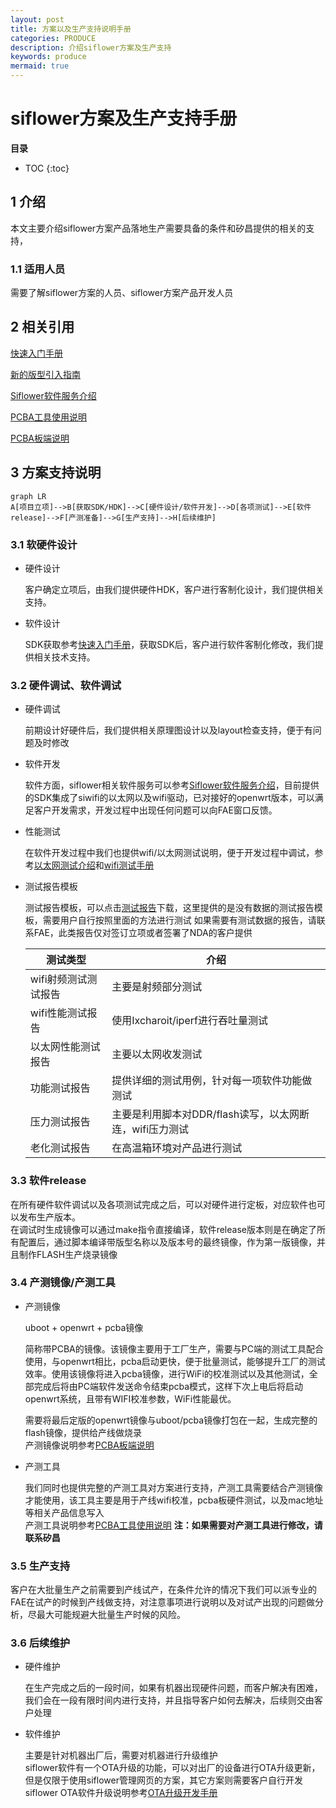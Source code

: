 ```yaml
---
layout: post
title: 方案以及生产支持说明手册
categories: PRODUCE
description: 介绍siflower方案及生产支持
keywords: produce 
mermaid: true
---
```



# siflower方案及生产支持手册

**目录**

* TOC
{:toc}

## 1 介绍

本文主要介绍siflower方案产品落地生产需要具备的条件和矽昌提供的相关的支持，

### 1.1 适用人员

需要了解siflower方案的人员、siflower方案产品开发人员

## 2 相关引用

[快速入门手册](https://siflower.github.io/2020/08/05/quick_start/)

[新的版型引入指南](https://siflower.github.io/2020/09/08/newBoardImportGuide/)

[Siflower软件服务介绍](https://siflower.github.io/2020/07/31/siwifi_software_guide/)

[PCBA工具使用说明]()

[PCBA板端说明]()

## 3 方案支持说明

```mermaid
graph LR
A[项目立项]-->B[获取SDK/HDK]-->C[硬件设计/软件开发]-->D[各项测试]-->E[软件release]-->F[产测准备]-->G[生产支持]-->H[后续维护]

```

### 3.1 软硬件设计

- 硬件设计
  
  客户确定立项后，由我们提供硬件HDK，客户进行客制化设计，我们提供相关支持。

- 软件设计

  SDK获取参考[快速入门手册](https://siflower.github.io/2020/08/05/quick_start/)，获取SDK后，客户进行软件客制化修改，我们提供相关技术支持。

### 3.2 硬件调试、软件调试

- 硬件调试

    前期设计好硬件后，我们提供相关原理图设计以及layout检查支持，便于有问题及时修改

- 软件开发

    软件方面，siflower相关软件服务可以参考[Siflower软件服务介绍](https://siflower.github.io/2020/07/31/siwifi_software_guide/)，目前提供的SDK集成了siwifi的以太网以及wifi驱动，已对接好的openwrt版本，可以满足客户开发需求，开发过程中出现任何问题可以向FAE窗口反馈。

- 性能测试
  
    在软件开发过程中我们也提供wifi/以太网测试说明，便于开发过程中调试，参考[以太网测试介绍](https://siflower.github.io/2020/09/08/ethernetTestGuide/)和[wifi测试手册]()

- 测试报告模板
  
  测试报告模板，可以点击[测试报告]()下载，这里提供的是没有数据的测试报告模板，需要用户自行按照里面的方法进行测试
  如果需要有测试数据的报告，请联系FAE，此类报告仅对签订立项或者签署了NDA的客户提供

  |测试类型|介绍|
  |--|--|
  |wifi射频测试测试报告|主要是射频部分测试|
  |wifi性能测试报告|使用Ixcharoit/iperf进行吞吐量测试|
  |以太网性能测试报告|主要以太网收发测试|
  |功能测试报告|提供详细的测试用例，针对每一项软件功能做测试|
  |压力测试报告|主要是利用脚本对DDR/flash读写，以太网断连，wifi压力测试|
  |老化测试报告|在高温箱环境对产品进行测试|

### 3.3 软件release

在所有硬件软件调试以及各项测试完成之后，可以对硬件进行定板，对应软件也可以发布生产版本。  
在调试时生成镜像可以通过make指令直接编译，软件release版本则是在确定了所有配置后，通过脚本编译带版型名称以及版本号的最终镜像，作为第一版镜像，并且制作FLASH生产烧录镜像

### 3.4 产测镜像/产测工具

- 产测镜像
  
    uboot + openwrt + pcba镜像

    简称带PCBA的镜像。该镜像主要用于工厂生产，需要与PC端的测试工具配合使用，与openwrt相比，pcba启动更快，便于批量测试，能够提升工厂的测试效率。使用该镜像将进入pcba镜像，进行WiFi的校准测试以及其他测试，全部完成后将由PC端软件发送命令结束pcba模式，这样下次上电后将启动openwrt系统，且带有WIFI校准参数，WiFi性能最优。
    
    需要将最后定版的openwrt镜像与uboot/pcba镜像打包在一起，生成完整的flash镜像，提供给产线做烧录  
    产测镜像说明参考[PCBA板端说明]()

- 产测工具
  
    我们同时也提供完整的产测工具对方案进行支持，产测工具需要结合产测镜像才能使用，该工具主要是用于产线wifi校准，pcba板硬件测试，以及mac地址等相关产品信息写入  
    产测工具说明参考[PCBA工具使用说明]()
    **注：如果需要对产测工具进行修改，请联系矽昌**

### 3.5 生产支持

客户在大批量生产之前需要到产线试产，在条件允许的情况下我们可以派专业的FAE在试产的时候到产线做支持，对注意事项进行说明以及对试产出现的问题做分析，尽最大可能规避大批量生产时候的风险。

### 3.6 后续维护

- 硬件维护
  
    在生产完成之后的一段时间，如果有机器出现硬件问题，而客户解决有困难，我们会在一段有限时间内进行支持，并且指导客户如何去解决，后续则交由客户处理

- 软件维护
  
    主要是针对机器出厂后，需要对机器进行升级维护  
    siflower软件有一个OTA升级的功能，可以对出厂的设备进行OTA升级更新，但是仅限于使用siflower管理网页的方案，其它方案则需要客户自行开发  
    siflower OTA软件升级说明参考[OTA升级开发手册](https://siflower.github.io/2020/07/31/ota_upgrade_guide/)

